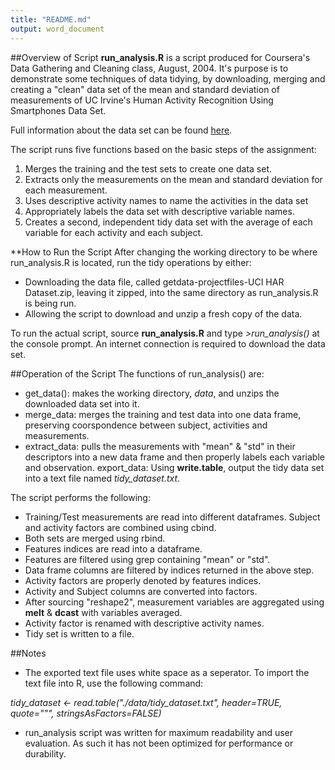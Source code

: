 ```yaml
---
title: "README.md"
output: word_document
---
```


##Overview of Script
**run_analysis.R** is a script produced for Coursera's Data Gathering and Cleaning class, August, 2004.  It's purpose is to demonstrate some techniques of data tidying, by downloading, merging and creating a "clean" data set of the mean and standard deviation of measurements of UC Irvine's Human Activity Recognition Using Smartphones Data Set.

Full information about the data set can be found [here](http://archive.ics.uci.edu/ml/datasets/Human+Activity+Recognition+Using+Smartphones).

The script runs five functions based on the basic steps of the assignment:

1. Merges the training and the test sets to create one data set.
2. Extracts only the measurements on the mean and standard deviation for each measurement. 
3. Uses descriptive activity names to name the activities in the data set
4. Appropriately labels the data set with descriptive variable names. 
5. Creates a second, independent tidy data set with the average of each variable for each activity and each subject. 

**How to Run the Script
After changing the working directory to be where run_analysis.R is located, run the tidy operations by either:
* Downloading the data file, called getdata-projectfiles-UCI HAR Dataset.zip, leaving it zipped, into the same directory as run_analysis.R is being run.
* Allowing the script to download and unzip a fresh copy of the data.

To run the actual script, source **run_analysis.R** and type *>run_analysis()* at the console prompt. An internet connection is required to download the data set.

##Operation of the Script
The functions of run_analysis() are:
- get_data(): makes the working directory, *data*, and unzips the downloaded data set into it.
- merge_data: merges the training and test data into one data frame, preserving coorspondence between subject, activities and measurements.
- extract_data: pulls the measurements with "mean" & "std" in their descriptors into a new data frame and then properly labels each variable and observation.
export_data: Using **write.table**, output the tidy data set into a text file named *tidy_dataset.txt*.

The script performs the following:
* Training/Test measurements are read into different dataframes.  Subject and activity factors are combined using cbind.
* Both sets are merged using rbind.
* Features indices are read into a dataframe.
* Features are filtered using grep containing "mean" or "std".
* Data frame columns are filtered by indices returned in the above step.
* Activity factors are properly denoted by features indices.
* Activity and Subject columns are converted into factors.
* After sourcing "reshape2", measurement variables are aggregated using **melt** & **dcast** with variables averaged.
* Activity factor is renamed with descriptive activity names.
* Tidy set is written to a file.

##Notes
* The exported text file uses white space as a seperator.  To import the text file into R, use the following command:

*tidy_dataset <- read.table("./data/tidy_dataset.txt", header=TRUE, quote="\"", stringsAsFactors=FALSE)*

* run_analysis script was written for maximum readability and user evaluation.  As such it has not been optimized for performance or durability.